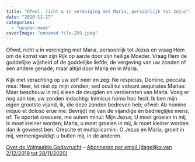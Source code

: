 ```yaml
---
title: "Ofwel, richt u in vereniging met Maria, persoonlijk tot Jezus"
date: "2020-11-27"
categories: 
  - "gouden-boek"
coverImage: "unnamed-file-259.jpeg"
---
```


Ofwel, richt u in vereniging met Maria, persoonlijk tot Jezus en vraag Hem om de komst van zijn Rijk op aarde door zijn heilige Moeder. Vraag Hem de goddelijke wijsheid of de goddelijke liefde, de vergeving van uw zonden of een andere genade; maar altijd door Maria en in Maria.

Kijk met verachting op uw zelf neer en zeg: Ne respicias, Domine, peccata mea: Heer, let niet op mijn zonden; sed oculi tui videant aequitates Mariae: Maar beschouw in mij alleen de deugden en verdiensten van Maria. Voeg er nog aan toe, uw zonden indachtig: Inimicus homo hoc fecit: Ik ben mijn eigen grootste vijand, ik, die deze zonden bedreven heb; ofwel: Ab homine iniquo et doloso erue me: Bevrijdt mij van de vijandige en bedrieglijke mens; of: Te oportet crescere, me autem minui: Mijn Jezus, U moet groeien in mij, ik moet kleiner worden; Maria, u moet groeien in mij, ik moet kleiner worden dan ik geweest ben. Crescite et multiplicamini: O Jezus en Maria, groeit in mij, vermenigvuldigt u buiten mij, in de anderen.

[Over de Volmaakte Godsvrucht](/blog/een-jaar-lang-volmaakte-godsvrucht/) – [Abonneren per email (dagelijks van 2/12/2019 tot 28/11/2020)](http://eepurl.com/9RKvX)
